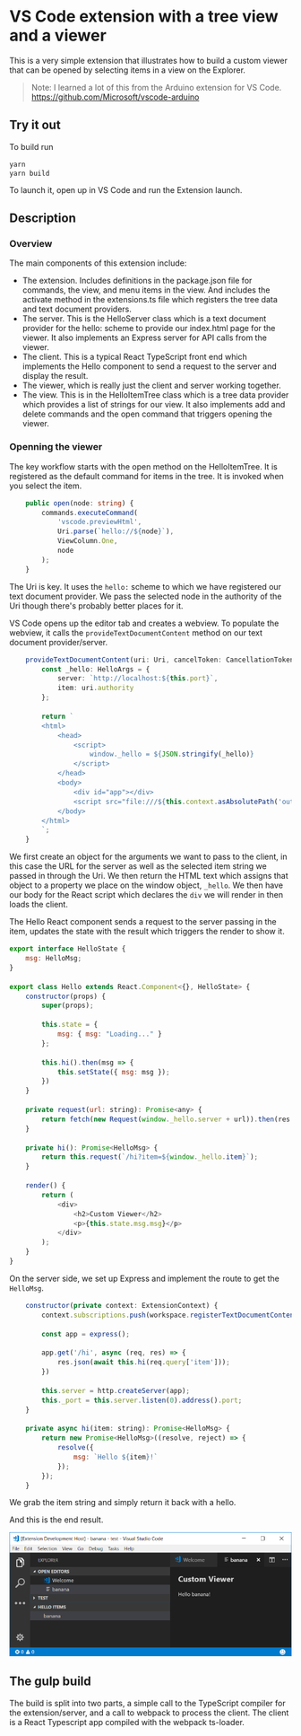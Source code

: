 # VS Code extension with a tree view and a viewer

This is a very simple extension that illustrates how to build a custom
viewer that can be opened by selecting items in a view on the Explorer.

> Note: I learned a lot of this from the Arduino extension for VS Code.  
> https://github.com/Microsoft/vscode-arduino

## Try it out

To build run

```
yarn
yarn build
```
To launch it, open up in VS Code and run the Extension
launch.

## Description

### Overview

The main components of this extension include:

- The extension. Includes definitions in the package.json file for
commands, the view, and menu items in the view. And includes the
activate method in the extensions.ts file which registers the
tree data and text document providers.
- The server. This is the HelloServer class which is a text
document provider for the hello: scheme to provide our index.html
page for the viewer. It also implements an Express server for API
calls from the viewer.
- The client. This is a typical React TypeScript front end which
implements the Hello component to send a request to the server
and display the result.
- The viewer, which is really just the client and server working
together.
- The view. This is in the HelloItemTree class which is a tree
data provider which provides a list of strings for our view.
It also implements add and delete commands and the open command
that triggers opening the viewer.

### Openning the viewer

The key workflow starts with the open method on the HelloItemTree.
It is registered as the default command for items in the tree.
It is invoked when you select the item.

```typescript
    public open(node: string) {
        commands.executeCommand(
            'vscode.previewHtml',
            Uri.parse(`hello://${node}`),
            ViewColumn.One,
            node
        );
    }
```

The Uri is key. It uses the ```hello:``` scheme to which we have
registered our text document provider. We pass the selected node
in the authority of the Uri though there's probably better places for it.

VS Code opens up the editor tab and creates a webview. To populate
the webview, it calls the ```provideTextDocumentContent``` method
on our text document provider/server.

```typescript
    provideTextDocumentContent(uri: Uri, cancelToken: CancellationToken): ProviderResult<string> {
        const _hello: HelloArgs = {
            server: `http://localhost:${this.port}`,
            item: uri.authority
        };

        return `
        <html>
            <head>
                <script>
                    window._hello = ${JSON.stringify(_hello)}
                </script>
            </head>
            <body>
                <div id="app"></div>
                <script src="file:///${this.context.asAbsolutePath('out/client/app.js')}"></script>
            </body>
        </html>
        `;
    }
```

We first create an object for the arguments we want to pass to the client, in this case the
URL for the server as well as the selected item string we passed in through the Uri.
We then return the HTML text which assigns that object to a property we place on the window
object, ```_hello```. We then have our body for the React script which declares the ```div```
we will render in then loads the client.

The Hello React component sends a request to the server passing in the item, updates the
state with the result which triggers the render to show it.

```javascript
export interface HelloState {
    msg: HelloMsg;
}

export class Hello extends React.Component<{}, HelloState> {
    constructor(props) {
        super(props);

        this.state = {
            msg: { msg: "Loading..." }
        };

        this.hi().then(msg => {
            this.setState({ msg: msg });
        })
    }

    private request(url: string): Promise<any> {
        return fetch(new Request(window._hello.server + url)).then(res => res.json());
    }

    private hi(): Promise<HelloMsg> {
        return this.request(`/hi?item=${window._hello.item}`);
    }

    render() {
        return (
            <div>
                <h2>Custom Viewer</h2>
                <p>{this.state.msg.msg}</p>
            </div>
        );
    }
}
```

On the server side, we set up Express and implement the route to get the ```HelloMsg```.

```javascript
    constructor(private context: ExtensionContext) {
        context.subscriptions.push(workspace.registerTextDocumentContentProvider('hello', this));

        const app = express();

        app.get('/hi', async (req, res) => {
            res.json(await this.hi(req.query['item']));
        })
        
        this.server = http.createServer(app);
        this._port = this.server.listen(0).address().port;
    }

    private async hi(item: string): Promise<HelloMsg> {
        return new Promise<HelloMsg>((resolve, reject) => {
            resolve({
                msg: `Hello ${item}!`
            });
        });
    }
```

We grab the item string and simply return it back with a hello.

And this is the end result.

![screenshot](https://github.com/dschaefer/vscode-custom-viewer/blob/master/images/Capture.png?raw=true "Screenshot")

## The gulp build

The build is split into two parts, a simple call to the TypeScript
compiler for the extension/server, and a call to webpack to process
the client. The client is a React Typescript app compiled with the
webpack ts-loader.
